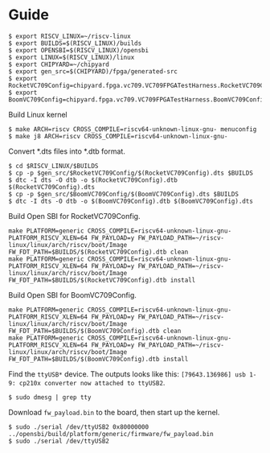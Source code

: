 # Guide


```
$ export RISCV_LINUX=~/riscv-linux
$ export BUILDS=$(RISCV_LINUX)/builds
$ export OPENSBI=$(RISCV_LINUX)/opensbi
$ export LINUX=$(RISCV_LINUX)/linux
$ export CHIPYARD=~/chipyard
$ export gen_src=$(CHIPYARD)/fpga/generated-src
$ export RocketVC709Config=chipyard.fpga.vc709.VC709FPGATestHarness.RocketVC709Config
$ export BoomVC709Config=chipyard.fpga.vc709.VC709FPGATestHarness.BoomVC709Config
```
Build Linux kernel
```
$ make ARCH=riscv CROSS_COMPILE=riscv64-unknown-linux-gnu- menuconfig
$ make j8 ARCH=riscv CROSS_COMPILE=riscv64-unknown-linux-gnu-
```
Convert *.dts files into *.dtb format.
```
$ cd $RISCV_LINUX/$BUILDS
$ cp -p $gen_src/$RocketVC709Config/$(RocketVC709Config).dts $BUILDS
$ dtc -I dts -O dtb -o $(RocketVC709Config).dtb $(RocketVC709Config).dts
$ cp -p $gen_src/$BoomVC709Config/$(BoomVC709Config).dts $BUILDS
$ dtc -I dts -O dtb -o $(BoomVC709Config).dtb $(BoomVC709Config).dts
```
Build Open SBI for RocketVC709Config.
```
make PLATFORM=generic CROSS_COMPILE=riscv64-unknown-linux-gnu- PLATFORM_RISCV_XLEN=64 FW_PAYLOAD=y FW_PAYLOAD_PATH=~/riscv-linux/linux/arch/riscv/boot/Image FW_FDT_PATH=$BUILDS/$(RocketVC709Config).dtb clean
make PLATFORM=generic CROSS_COMPILE=riscv64-unknown-linux-gnu- PLATFORM_RISCV_XLEN=64 FW_PAYLOAD=y FW_PAYLOAD_PATH=~/riscv-linux/linux/arch/riscv/boot/Image FW_FDT_PATH=$BUILDS/$(RocketVC709Config).dtb install
```
Build Open SBI for BoomVC709Config.
```
make PLATFORM=generic CROSS_COMPILE=riscv64-unknown-linux-gnu- PLATFORM_RISCV_XLEN=64 FW_PAYLOAD=y FW_PAYLOAD_PATH=~/riscv-linux/linux/arch/riscv/boot/Image FW_FDT_PATH=$BUILDS/$(BoomVC709Config).dtb clean
make PLATFORM=generic CROSS_COMPILE=riscv64-unknown-linux-gnu- PLATFORM_RISCV_XLEN=64 FW_PAYLOAD=y FW_PAYLOAD_PATH=~/riscv-linux/linux/arch/riscv/boot/Image FW_FDT_PATH=$BUILDS/$(BoomVC709Config).dtb install
```
Find the `ttyUSB*` device. The outputs looks like this: `[79643.136986] usb 1-9: cp210x converter now attached to ttyUSB2`.
```
$ sudo dmesg | grep tty
```
Download `fw_payload.bin` to the board, then start up the kernel.
```
$ sudo ./serial /dev/ttyUSB2 0x80000000 ../opensbi/build/platform/generic/firmware/fw_payload.bin
$ sudo ./serial /dev/ttyUSB2
```